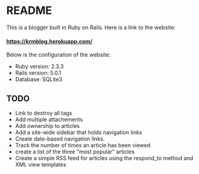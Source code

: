 # README

This is a blogger built in Ruby on Rails. Here is a link to the website:
#### https://krmblog.herokuapp.com/

Below is the configuration of the website:

* Ruby version: 2.3.3
* Rails version: 5.0.1
* Database: SQLite3


## TODO

* Link to destroy all tags
* Add multiple attachements
* Add ownership to articles
* Add a site-wide sidebar that holds navigation links
* Create date-based navigation links. 
* Track the number of times an article has been viewed
* create a list of the three "most popular" articles
* Create a simple RSS feed for articles using the respond_to method and XML view templates
